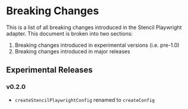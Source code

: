 # Breaking Changes

This is a list of all breaking changes introduced in the Stencil Playwright adapter. This document is broken into two sections:

1. Breaking changes introduced in experimental versions (i.e. pre-1.0)
2. Breaking changes introduced in major releases

## Experimental Releases

### v0.2.0

- `createStencilPlaywrightConfig` renamed to `createConfig`
